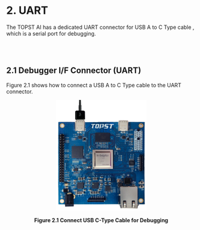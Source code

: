 ﻿# 2. UART

The TOPST AI has a dedicated UART connector for USB A to C Type cable ,
which is a serial port for debugging.

<br/><br/>

## 2.1 Debugger I/F Connector (UART)

Figure 2.1 shows how to connect a USB A to C Type cable to the UART
connector.
<p align="center"><img src="https://raw.githubusercontent.com/topst-development/Documentation/refs/heads/main/Single%20Board%20Computer/P%20Model/AI-P/Hardware/media/2.%20UART.image1.png?raw=true"
style="width:2.51042in;height:3.06636in"</p>
<p align="center"><strong>Figure 2.1 Connect USB C-Type Cable for Debugging</strong></p>
